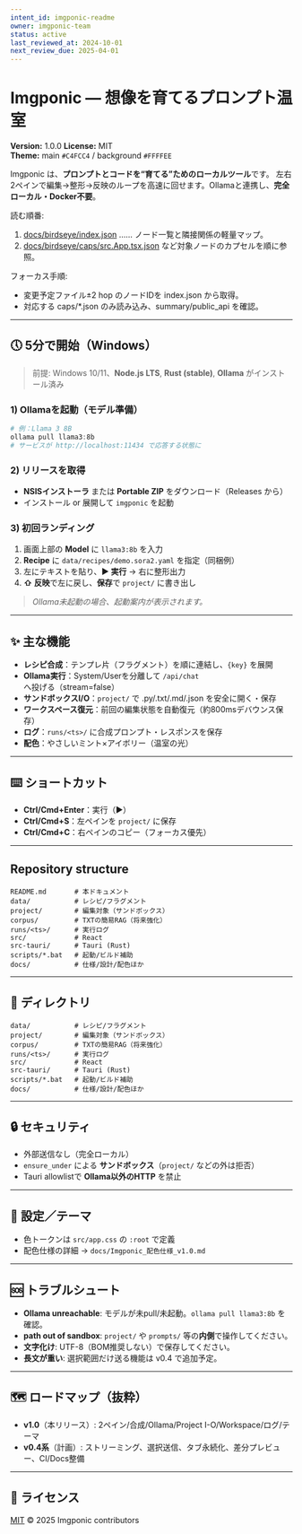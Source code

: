 ```yaml
---
intent_id: imgponic-readme
owner: imgponic-team
status: active
last_reviewed_at: 2024-10-01
next_review_due: 2025-04-01
---
```


<!-- markdownlint-disable-next-line MD022 -->
# Imgponic — 想像を育てるプロンプト温室
**Version:** 1.0.0
**License:** MIT  
**Theme:** main `#C4FCC4` / background `#FFFFEE`

Imgponic は、**プロンプトとコードを“育てる”ためのローカルツール**です。
左右2ペインで編集→整形→反映のループを高速に回せます。Ollamaと連携し、**完全ローカル・Docker不要**。

<!-- LLM-BOOTSTRAP v1 -->
読む順番:

1. [docs/birdseye/index.json](docs/birdseye/index.json) …… ノード一覧と隣接関係の軽量マップ。
2. [docs/birdseye/caps/src.App.tsx.json](docs/birdseye/caps/src.App.tsx.json) など対象ノードのカプセルを順に参照。

フォーカス手順:

- 変更予定ファイル±2 hop のノードIDを index.json から取得。
- 対応する caps/*.json のみ読み込み、summary/public_api を確認。
<!-- /LLM-BOOTSTRAP -->

---

## 🕔 5分で開始（Windows）

> 前提: Windows 10/11、**Node.js LTS**, **Rust (stable)**, **Ollama** がインストール済み

### 1) Ollamaを起動（モデル準備）

```powershell
# 例：Llama 3 8B
ollama pull llama3:8b
# サービスが http://localhost:11434 で応答する状態に
```

### 2) リリースを取得

- **NSISインストーラ** または **Portable ZIP** をダウンロード（Releases から）
- インストール or 展開して `imgponic` を起動

### 3) 初回ランディング

1. 画面上部の **Model** に `llama3:8b` を入力
2. **Recipe** に `data/recipes/demo.sora2.yaml` を指定（同梱例）
3. 左にテキストを貼り、**▶ 実行** → 右に整形出力
4. **⇧ 反映**で左に戻し、**保存**で `project/` に書き出し

> *Ollama未起動の場合、起動案内が表示されます。*

---

## ✨ 主な機能

- **レシピ合成**：テンプレ片（フラグメント）を順に連結し、`{key}` を展開
- **Ollama実行**：System/Userを分離して `/api/chat` へ投げる（stream=false）
- **サンドボックスI/O**：`project/` で .py/.txt/.md/.json を安全に開く・保存
- **ワークスペース復元**：前回の編集状態を自動復元（約800msデバウンス保存）
- **ログ**：`runs/<ts>/` に合成プロンプト・レスポンスを保存
- **配色**：やさしいミント×アイボリー（温室の光）

---

## ⌨️ ショートカット

- **Ctrl/Cmd+Enter**：実行（▶）
- **Ctrl/Cmd+S**：左ペインを `project/` に保存
- **Ctrl/Cmd+C**：右ペインのコピー（フォーカス優先）

---

## Repository structure

```text
README.md       # 本ドキュメント
data/           # レシピ/フラグメント
project/        # 編集対象（サンドボックス）
corpus/         # TXTの簡易RAG（将来強化）
runs/<ts>/      # 実行ログ
src/            # React
src-tauri/      # Tauri (Rust)
scripts/*.bat   # 起動/ビルド補助
docs/           # 仕様/設計/配色ほか
```

---

## 📁 ディレクトリ

```text
data/           # レシピ/フラグメント
project/        # 編集対象（サンドボックス）
corpus/         # TXTの簡易RAG（将来強化）
runs/<ts>/      # 実行ログ
src/            # React
src-tauri/      # Tauri (Rust)
scripts/*.bat   # 起動/ビルド補助
docs/           # 仕様/設計/配色ほか
```

---

## 🔒 セキュリティ

- 外部送信なし（完全ローカル）
- `ensure_under` による **サンドボックス**（`project/` などの外は拒否）
- Tauri allowlistで **Ollama以外のHTTP** を禁止

---

## 🧩 設定／テーマ

- 色トークンは `src/app.css` の `:root` で定義
- 配色仕様の詳細 → `docs/Imgponic_配色仕様_v1.0.md`

---

## 🆘 トラブルシュート

- **Ollama unreachable**: モデルが未pull/未起動。`ollama pull llama3:8b` を確認。
- **path out of sandbox**: `project/` や `prompts/` 等の**内側**で操作してください。
- **文字化け**: UTF-8（BOM推奨しない）で保存してください。
- **長文が重い**: 選択範囲だけ送る機能は v0.4 で追加予定。

---

## 🗺️ ロードマップ（抜粋）

- **v1.0**（本リリース）: 2ペイン/合成/Ollama/Project I-O/Workspace/ログ/テーマ
- **v0.4系**（計画）: ストリーミング、選択送信、タブ永続化、差分プレビュー、CI/Docs整備

---

## 📜 ライセンス

[MIT](LICENSE) © 2025 Imgponic contributors
